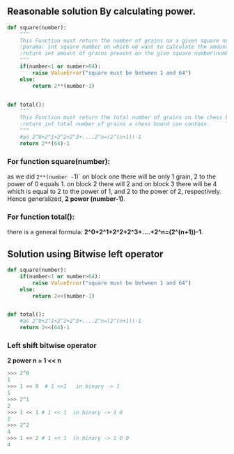 ## Reasonable solution By calculating power.

```python
def square(number):
    """
    This Function must return the number of grains on a given square number.
    :parama: int square number on which we want to calculate the amount of grains.
    :return int amount of grains present on the give square number(number).
    """
    if(number<1 or number>64):
        raise ValueError("square must be between 1 and 64")
    else:
        return 2**(number-1)


def total():
    """
    This Function must return the total number of grains on the chess board.
    :return int total number of grains a chess board can contain.
    """
    #as 2^0+2^1+2^2+2^3+....2^n=(2^(n+1))-1
    return 2**(64)-1
```

### For function square(number):
as we did `2**(number -`1)` on block one there will be only 1 grain, 2 to the power of 0 equals 1.
on block 2 there will 2 and on block 3 there will be 4 which is equal to 2 to the power of 1, and 2 to the power of 2, respectively.
Hence generalized, **2 power (number-1)**.

### For function total():
there is a general formula:
**2^0+2^1+2^2+2^3+....+2^n=(2^(n+1))-1**.

## Solution using Bitwise left operator
```python
def square(number):
    if(number<1 or number>64):
        raise ValueError("square must be between 1 and 64")
    else:
        return 2<<(number-1)


def total():
    #as 2^0+2^1+2^2+2^3+....2^n=(2^(n+1))-1
    return 2<<(64)-1
```
### Left shift bitwise operator

**2 power n = 1 << n** 
```python
>>> 2^0
1
>>> 1 << 0  # 1 <<1   in binary -> 1
1
>>> 2^1
2
>>> 1 << 1 # 1 << 1  in binary -> 1 0
2
>>> 2^2
4
>>> 1 << 2 # 1 << 1  in binary -> 1 0 0
4
```
